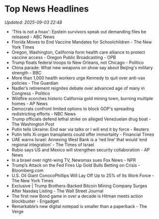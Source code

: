 # Top News Headlines

_Updated: 2025-09-03 22:48_

- 'This is not a hoax': Epstein survivors speak out demanding files be released - ABC News
- Florida Moves to End Vaccine Mandates for Schoolchildren - The New York Times
- Oregon, Washington, California form health care alliance to protect vaccine access - Oregon Public Broadcasting - OPB
- Trump floats federal troops to New Orleans, not Chicago - Politico
- China parade: What new weapons on show say about Beijing's military strength - BBC
- More than 1,000 health workers urge Kennedy to quit over anti-vax policies - The Guardian
- Nadler’s retirement reignites debate over advanced age of many in Congress - Politico
- Wildfire scorches historic California gold mining town, burning multiple homes - AP News
- Democrats confront limited options to block GOP's spreading redistricting efforts - NBC News
- Trump officials defend lethal strike on alleged Venezuelan drug boat - The Washington Post
- Putin tells Ukraine: End war via talks or I will end it by force - Reuters
- Putin tells Xi organ transplants could offer immortality - Financial Times
- UAE warns Israel: Annexing West Bank is a ‘red line’ that would ‘end regional integration’ - The Times of Israel
- Rubio says US and Mexico will strengthen security collaboration - AP News
- In a brawl over right-wing TV, Newsmax sues Fox News - NPR
- Trump’s Attack on the Fed Fires Up Gold Bulls Betting on Crisis - Bloomberg.com
- U.S. Oil Giant ConocoPhillips Will Lay Off Up to 25% of Its Work Force - The New York Times
- Exclusive | Trump Brothers-Backed Bitcoin Mining Company Surges After Nasdaq Listing - The Wall Street Journal
- The first new Bond game in over a decade is Hitman meets action blockbuster - Engadget
- Remarkable’s new digital notepad is smaller than a paperback - The Verge